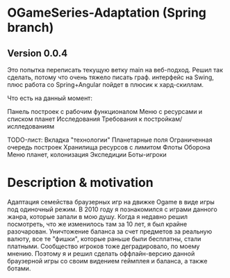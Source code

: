 # OGameSeries-Adaptation (Spring branch)

## Version 0.0.4

Это попытка переписать текущую ветку main на веб-подход.
Решил так сделать, потому что очень тяжело писать граф. интерфейс на Swing,
плюс работа со Spring+Angular пойдет в плюсик к хард-скиллам.

Что есть на данный момент:

Панель построек с рабочим функционалом
Меню с ресурсами и списком планет
Исследования
Требования к постройкам/ислледованиям

TODO-лист:
Вкладка "технологии"
Планетарные поля
Ограниченная очередь построек
Хранилища ресурсов с лимитом
Флоты
Оборона
Меню планет, колонизация
Экспедиции
Боты-игроки

# Description & motivation 

Адаптация семейства браузерных игр на движке Ogame в виде игры под одиночный режим. В 2010 году я познакомился с играми данного жанра, которые запали в мою душу. Когда я недавно решил посмотреть, что же изменилось там за 10 лет, я был крайне разочарован. Уничтожение баланса за счет предметов за реальную валюту, все те "фишки", которые раньше были бесплатны, стали платными. Сообщество игроков тоже деградировало, по моему мнению. Поэтому я и решил сделать оффлайн-версию данной браузерной игры со своим видением геймплея и баланса, а также ботами. 